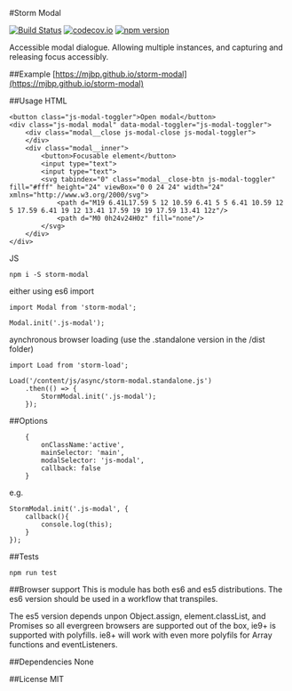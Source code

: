 #Storm Modal

[![Build Status](https://travis-ci.org/mjbp/storm-modal.svg?branch=master)](https://travis-ci.org/mjbp/storm-modal)
[![codecov.io](http://codecov.io/github/mjbp/storm-component-boilerplate/coverage.svg?branch=master)](http://codecov.io/github/mjbp/storm-modal?branch=master)
[![npm version](https://badge.fury.io/js/storm-modal.svg)](https://badge.fury.io/js/storm-modal)

Accessible modal dialogue. Allowing multiple instances, and capturing and releasing focus accessibly.

##Example
[https://mjbp.github.io/storm-modal](https://mjbp.github.io/storm-modal)

##Usage
HTML
```
<button class="js-modal-toggler">Open modal</button>
<div class="js-modal modal" data-modal-toggler="js-modal-toggler">
	<div class="modal__close js-modal-close js-modal-toggler">
	</div>
	<div class="modal__inner">
		<button>Focusable element</button>
		<input type="text">
		<input type="text">
		<svg tabindex="0" class="modal__close-btn js-modal-toggler" fill="#fff" height="24" viewBox="0 0 24 24" width="24" xmlns="http://www.w3.org/2000/svg">
			<path d="M19 6.41L17.59 5 12 10.59 6.41 5 5 6.41 10.59 12 5 17.59 6.41 19 12 13.41 17.59 19 19 17.59 13.41 12z"/>
			<path d="M0 0h24v24H0z" fill="none"/>
		</svg>
	</div>
</div>
```

JS
```
npm i -S storm-modal
```
either using es6 import
```
import Modal from 'storm-modal';

Modal.init('.js-modal');
```
aynchronous browser loading (use the .standalone version in the /dist folder)
```
import Load from 'storm-load';

Load('/content/js/async/storm-modal.standalone.js')
    .then(() => {
        StormModal.init('.js-modal');
    });
```

##Options
```
    {
		onClassName:'active',
		mainSelector: 'main',
		modalSelector: 'js-modal',
		callback: false
    }
```

e.g.
```
StormModal.init('.js-modal', {
    callback(){
        console.log(this);
    }
});
```

##Tests
```
npm run test
```

##Browser support
This is module has both es6 and es5 distributions. The es6 version should be used in a workflow that transpiles.

The es5 version depends unpon Object.assign, element.classList, and Promises so all evergreen browsers are supported out of the box, ie9+ is supported with polyfills. ie8+ will work with even more polyfils for Array functions and eventListeners.

##Dependencies
None

##License
MIT